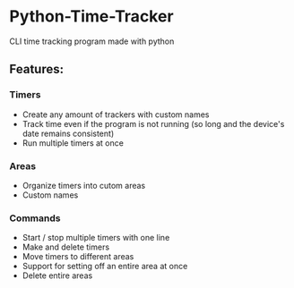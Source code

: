 # Python-Time-Tracker
CLI time tracking program made with python

## Features:

### Timers
  - Create any amount of trackers with custom names
  - Track time even if the program is not running (so long and the device's date remains consistent)
  - Run multiple timers at once
  
### Areas
  - Organize timers into cutom areas
  - Custom names
  
### Commands
  - Start / stop multiple timers with one line
  - Make and delete timers
  - Move timers to different areas
  - Support for setting off an entire area at once
  - Delete entire areas